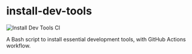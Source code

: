 # install-dev-tools

![Install Dev Tools CI](https://github.com/mkazemi1985/install-dev-tools/actions/workflows/ci.yml/badge.svg)

A Bash script to install essential development tools, with GitHub Actions workflow.

